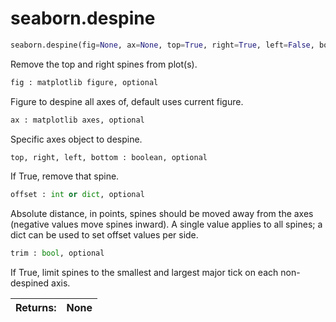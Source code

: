 # seaborn.despine

```py
seaborn.despine(fig=None, ax=None, top=True, right=True, left=False, bottom=False, offset=None, trim=False)
```

Remove the top and right spines from plot(s).

```py
fig : matplotlib figure, optional
```

Figure to despine all axes of, default uses current figure.

```py
ax : matplotlib axes, optional
```

Specific axes object to despine.

```py
top, right, left, bottom : boolean, optional
```

If True, remove that spine.

```py
offset : int or dict, optional
```

Absolute distance, in points, spines should be moved away from the axes (negative values move spines inward). A single value applies to all spines; a dict can be used to set offset values per side.

```py
trim : bool, optional
```

If True, limit spines to the smallest and largest major tick on each non-despined axis.

| Returns: | None |
| --- | --- |